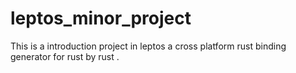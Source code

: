 # leptos_minor_project
This is a introduction project in leptos a cross platform rust binding generator for rust by rust .
